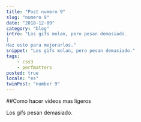 ```yaml
---
title: "Post numero 9"
slug: "numero 9"
date: "2018-12-09"
category: "blog"
intro: "Los gifs molan, pero pesan demasiado.
|
Haz esto para mejorarlos."
snippet: "Los gifs molan, pero pesan demasiado."
tags:
    - css3
    - perfmatters
posted: true
locale: "es"
twinPost: "number 9"
---
```


##Como hacer videos mas ligeros

Los gifs pesan demasiado.